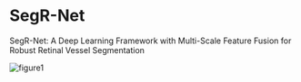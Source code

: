 # SegR-Net
SegR-Net: A Deep Learning Framework with Multi-Scale Feature Fusion for Robust Retinal Vessel Segmentation

![figure1](https://github.com/Rehman1995/SegR-Net/assets/46449452/f3ac9c19-81cd-4209-9cbb-5b339a245325)
